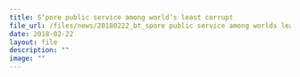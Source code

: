 ```yaml
---
title: S’pore public service among world’s least corrupt
file_url: /files/news/20180222_bt_spore public service among worlds least corrupt.pdf
date: 2018-02-22
layout: file
description: ""
image: ""
---
```

